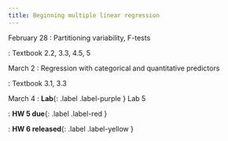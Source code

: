 ```yaml
---
title: Beginning multiple linear regression
---
```


February 28
: Partitioning variability, F-tests

: Textbook 2.2, 3.3, 4.5, 5

March 2
: Regression with categorical and quantitative predictors

: Textbook 3.1, 3.3

March 4
: **Lab**{: .label .label-purple } Lab 5

: **HW 5 due**{: .label .label-red }

: **HW 6 released**{: .label .label-yellow }